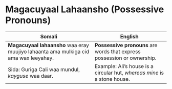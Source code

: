 # **Magacuyaal Lahaansho (Possessive Pronouns)**

| **Somali**                                                                             | **English**                                                                             |
|----------------------------------------------------------------------------------------|----------------------------------------------------------------------------------------|
| **Magacuyaal lahaansho** waa eray muujiyo lahaanta ama mulkiga cid ama wax leeyahay.    | **Possessive pronouns** are words that express possession or ownership.                |
| Sida: Guriga Cali waa mundul, *kayguse* waa daar.                                      | Example: Ali’s house is a circular hut, *whereas mine* is a stone house.              |
